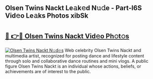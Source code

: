 ## Olsen Twins Nackt Le𝚊k𝚎d N𝚞𝚍e - Part-l6S Vid𝚎o Le𝚊ks Photos xibSk

# <h2><a href="http://fb8e8p.evod.top/?m=Olsen+Twins+Nackt">🔗 👉🔴 Olsen Twins Nackt Vid𝚎o Ph𝚘t𝚘s</a></h2>

[![Olsen Twins Nackt N𝚞d𝚎s](https://i.imgur.com/8V9OHl7.gif)](http://fb8e8p.evod.top/?m=Olsen+Twins+Nackt)
Web celebrity Olsen Twins Nackt and multimedia artist, recognized for posting dance and lifestyle content through solo and collaborative dance routines and mini vlogs. A public figure Olsen Twins Nackt is an individual whose actions, beliefs, or achievements are of interest to the public. 
